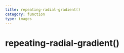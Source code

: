 ```yaml
---
title: repeating-radial-gradient()
category: function
type: images
---
```


# repeating-radial-gradient()
